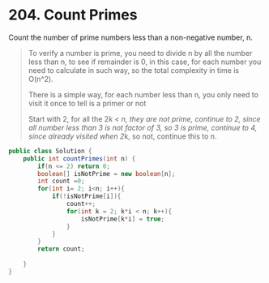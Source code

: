 # 204. Count Primes

Count the number of prime numbers less than a non-negative number, n.

> To verify a number is prime, you need to divide n by all the number less than n, to see if remainder is 0, in this case, for each number you need to calculate in such way, so the total complexity in time is O(n^2).
>
> There is a simple way, for each number less than n, you only need to visit it once to tell is a primer or not
>
> Start with 2, for all the 2*k < n, they are not prime, continue to 2, since all number less than 3 is not factor of 3, so 3 is prime, continue to 4, since already visited when 2*k, so not, continue this to n.

```java
public class Solution {
    public int countPrimes(int n) {
        if(n <= 2) return 0;
        boolean[] isNotPrime = new boolean[n];
        int count =0;
        for(int i= 2; i<n; i++){
            if(!isNotPrime[i]){
                count++;
                for(int k = 2; k*i < n; k++){
                    isNotPrime[k*i] = true;
                }
            }
        }
        return count;
        
    }
}
```